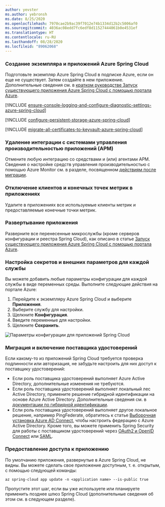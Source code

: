 ```yaml
---
author: yevster
ms.author: yebronsh
ms.date: 8/25/2020
ms.openlocfilehash: 7970cae2b9ac39f7012e74b1334d12b2c5006af0
ms.sourcegitcommit: 4036ac08edd7fc6edf8d11527444061b0e4531ef
ms.translationtype: HT
ms.contentlocale: ru-RU
ms.lasthandoff: 08/28/2020
ms.locfileid: "89062068"
---
```

### <a name="create-an-azure-spring-cloud-instance-and-apps"></a>Создание экземпляра и приложений Azure Spring Cloud

Подготовьте экземпляр Azure Spring Cloud в подписке Azure, если он еще не существует. Затем создайте в нем приложение. Дополнительные сведения см. в [кратком руководстве Запуск существующего приложения Azure Spring Cloud с помощью портала Azure](/azure/spring-cloud/spring-cloud-quickstart-launch-app-portal).

[!INCLUDE [ensure-console-logging-and-configure-diagnostic-settings-azure-spring-cloud](ensure-console-logging-and-configure-diagnostic-settings-azure-spring-cloud.md)]

[!INCLUDE [configure-persistent-storage-azure-spring-cloud](configure-persistent-storage-azure-spring-cloud.md)]

[!INCLUDE [migrate-all-certificates-to-keyvault-azure-spring-cloud](migrate-all-certificates-to-keyvault-azure-spring-cloud.md)]

### <a name="remove-application-performance-management-apm-integrations"></a>Удаление интеграции с системами управления производительностью приложений (APM)

Отмените любую интеграцию со средствами и (или) агентами APM. Сведения о настройке средств управления производительностью с помощью Azure Monitor см. в разделе, посвященном [действиям после миграции](#post-migration).

### <a name="disable-metrics-clients-and-endpoints-in-your-applications"></a>Отключение клиентов и конечных точек метрик в приложениях

Удалите в приложениях все используемые клиенты метрик и предоставляемые конечные точки метрик.

### <a name="deploy-the-application"></a>Развертывание приложения

Разверните все перенесенные микрослужбы (кроме серверов конфигурации и реестра Spring Cloud), как описано в статье [ Запуск существующего приложения Azure Spring Cloud с помощью портала Azure](/azure/spring-cloud/spring-cloud-quickstart-launch-app-portal).

### <a name="configure-per-service-secrets-and-externalized-settings"></a>Настройка секретов и внешних параметров для каждой службы

Вы можете добавить любые параметры конфигурации для каждой службы в виде переменных среды. Выполните следующие действия на портале Azure:

1. Перейдите к экземпляру Azure Spring Cloud и выберите **Приложения**.
1. Выберите службу для настройки.
1. Щелкните **Конфигурация**.
1. Введите переменные для настройки.
1. Щелкните **Сохранить**.

![Параметры конфигурации для приложений Spring Cloud](../media/migrate-spring-cloud-to-azure-spring-cloud/spring-cloud-app-configuration-settings.png)

### <a name="migrate-and-enable-the-identity-provider"></a>Миграция и включение поставщика удостоверений

Если какому-то из приложений Spring Cloud требуется проверка подлинности или авторизация, не забудьте настроить для них доступ к поставщику удостоверений:

* Если роль поставщика удостоверений выполняет Azure Active Directory, дополнительные изменения не требуются.
* Если роль поставщика удостоверений выполняет локальный лес Active Directory, примените решение гибридной идентификации на основе Azure Active Directory. Дополнительные сведения см. в [документации по гибридной идентификации](/azure/active-directory/hybrid/).
* Если роль поставщика удостоверений выполняет другое локальное решение, например PingFederate, обратитесь к статье [Выборочная установка Azure AD Connect](/azure/active-directory/hybrid/how-to-connect-install-custom), чтобы настроить федерацию с Azure Active Directory. Кроме того, вы можете применить Spring Security для работы с поставщиком удостоверений через [OAuth2 и OpenID Connect](https://docs.spring.io/spring-security/site/docs/current/reference/html5/#oauth2) или [SAML](https://docs.spring.io/spring-security/site/docs/current/reference/html5/#servlet-saml2).

### <a name="expose-the-application"></a>Предоставление доступа к приложению

По умолчанию приложения, развернутые в Azure Spring Cloud, не видны. Вы можете сделать свое приложение доступным, т. е. открытым, с помощью следующей команды:

```azurecli
az spring-cloud app update -n <application name> --is-public true
```

Пропустите этот шаг, если вы уже используете или планируете применить позднее шлюз Spring Cloud (дополнительные сведения об этом см. в следующем разделе).
